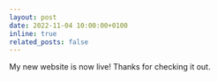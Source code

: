 ```yaml
---
layout: post
date: 2022-11-04 10:00:00+0100
inline: true
related_posts: false
---
```


My new website is now live! Thanks for checking it out.
